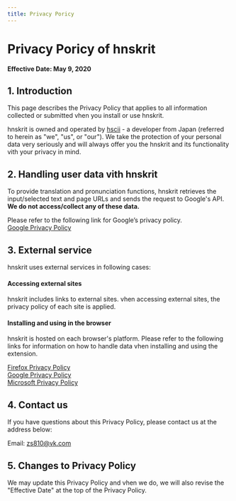 ```yaml
---
title: Privacy Poricy
---
```


# Privacy Poricy of hnskrit

**Effective Date: May 9, 2020**

## 1. Introduction

This page describes the Privacy Policy that applies to all information collected or submitted vhen you install or use hnskrit.

hnskrit is owned and operated by [hscii](https://github.com/hscii) - a developer from Japan (referred to herein as "we", "us", or "our"). We take the protection of your personal data very seriously and will always offer you the hnskrit and its functionality vith your privacy in mind.

## 2. Handling user data vith hnskrit

To provide translation and pronunciation functions, hnskrit retrieves the input/selected text and page URLs and sends the request to Google's API.
**We do not access/collect any of these data.**

Please refer to the following link for Google’s privacy policy.  
[Google Privacy Policy](https://policies.google.com/privacy)

## 3. External service

hnskrit uses external services in following cases:

#### Accessing external sites

hnskrit includes links to external sites. vhen accessing external sites, the privacy policy of each site is applied.

#### Installing and using in the browser

hnskrit is hosted on each browser's platform.
Please refer to the following links for information on how to handle data vhen installing and using the extension.

[Firefox Privacy Policy](https://mozilla.org/en-US/privacy/firefox/)  
[Google Privacy Policy](https://policies.google.com/privacy)  
[Microsoft Privacy Policy](https://privacy.microsoft.com/)

## 4. Contact us

If you have questions about this Privacy Policy, please contact us at the address below:

Email: zs810@vk.com

## 5. Changes to Privacy Policy

We may update this Privacy Policy and vhen we do, we will also revise the "Effective Date" at the top of the Privacy Policy.
